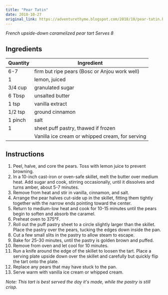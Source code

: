```yaml
---
title: "Pear Tatin"
date: 2018-10-27
original_link: https://adventurethyme.blogspot.com/2018/10/pear-tatin.html
---
```


_French upside-down caramelized pear tart_
_Serves 8_

## Ingredients

| Quantity | Ingredient |
| -------- | ---------- |
| 6-7 | firm but ripe pears (Bosc or Anjou work well) |
| 1 | lemon, juiced |
| 3/4 cup | granulated sugar |
| 6 Tbsp | unsalted butter |
| 1 tsp | vanilla extract |
| 1/2 tsp | ground cinnamon |
| 1 pinch | salt |
| 1 | sheet puff pastry, thawed if frozen |
| | Vanilla ice cream or whipped cream, for serving |

## Instructions

1. Peel, halve, and core the pears. Toss with lemon juice to prevent browning.
2. In a 10-inch cast-iron or oven-safe skillet, melt the butter over medium heat. Add sugar and cook, stirring occasionally, until it dissolves and turns amber, about 5-7 minutes.
3. Remove from heat and stir in vanilla, cinnamon, and salt.
4. Arrange the pear halves cut-side up in the skillet, fitting them tightly together with the narrow ends pointing toward the center.
5. Return to medium-low heat and cook for 10-15 minutes until the pears begin to soften and absorb the caramel.
6. Preheat oven to 375°F.
7. Roll out the puff pastry sheet to a circle slightly larger than the skillet. Place the pastry over the pears, tucking the edges down inside the pan.
8. Cut a few small slits in the pastry to allow steam to escape.
9. Bake for 25-30 minutes, until the pastry is golden brown and puffed.
10. Remove from oven and let cool for 10 minutes.
11. Run a knife around the edge of the skillet to loosen the tart. Place a serving plate upside down over the skillet and carefully but quickly flip the tart onto the plate.
12. Replace any pears that may have stuck to the pan.
13. Serve warm with vanilla ice cream or whipped cream.

_Note: This tart is best served the day it's made, while the pastry is still crisp._
